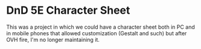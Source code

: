 # DnD 5E Character Sheet

This was a project in which we could have a character sheet both in PC and in mobile phones that allowed customization (Gestalt and such) but after OVH fire, I'm no longer maintaining it.
